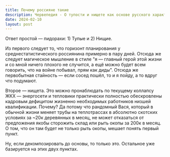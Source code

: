```yaml
---
title: Почему россияне такие
description: Червепедия - О тупости и нищете как основе русского характера.
date: 2024-02-10
layout: post
---
```


<p>Ответ простой — пидорахи: 1) Тупые и 2) Нищие.</p>

<p>Из первого следует то, что горизонт планирования у среднестатистического россиянина примерно в пару дней. Отсюда же следует магическое мышление в стиле "я — главный герой этой жизни и со мной ничего плохого не случится, а ещё можно будет всем говорить, что на войне побывал, прям как диды". Отсюда же первобытная стайность — если сосед пошёл, то и я пойду, а то вдруг что подумают.</p>

<p>Второе — нищета. Это можно пронаблюдать по текущему коллапсу ЖКХ — энергосети и тепловики практически полностью обескровлены кадровым дефицитом жизненно необходимых работников низшей квалификации. Почему? Да потому что рандомный Вася, который в обычной жизни меняет трубы на теплотрассах в абсолютно скотских условиях за ~20к деревянных в месяц, не может отказаться от предложения якобы сторожить склад или рыть окопы за 200к в месяц. О том, что он там будет не только рыть окопы, мешает понять первый пункт.</p>

<p>Ну, если декомпозировать до основы, то только это. Остальное уже базируется на этих двух пунктах.</p>